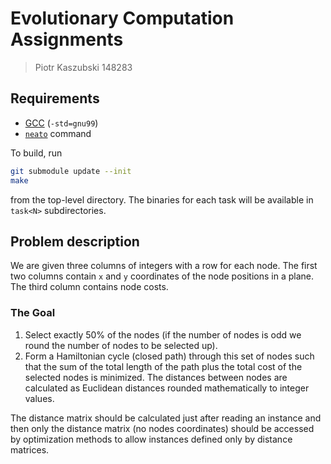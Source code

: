 # Evolutionary Computation Assignments

> Piotr Kaszubski 148283

## Requirements

- [GCC](https://gcc.gnu.org/) (`-std=gnu99`)
- [`neato`](https://graphviz.org/docs/layouts/neato/) command

To build, run
```sh
git submodule update --init
make
```
from the top-level directory. The binaries for each task will be available in
`task<N>` subdirectories.

## Problem description

We are given three columns of integers with a row for each node. The first two
columns contain `x` and `y` coordinates of the node positions in a plane. The
third column contains node costs.

### The Goal

1. Select exactly 50% of the nodes (if the number of nodes is odd we round the
   number of nodes to be selected up).
2. Form a Hamiltonian cycle (closed path) through this set of nodes such that
   the sum of the total length of the path plus the total cost of the selected
   nodes is minimized. The distances between nodes are calculated as Euclidean
   distances rounded mathematically to integer values.

The distance matrix should be calculated just after reading an instance and then
only the distance matrix (no nodes coordinates) should be accessed by
optimization methods to allow instances defined only by distance matrices.
